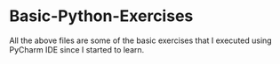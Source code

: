 # Basic-Python-Exercises
All the above files are some of the basic exercises that I executed using PyCharm IDE since I started to learn.
